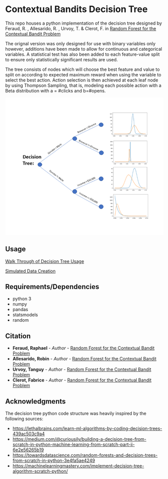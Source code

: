 # Contextual Bandits Decision Tree

This repo houses a python implementation of the decision tree designed by
Feraud, R. , Allesarido, R. , Urvoy, T. & Clerot, F.
in [Random Forest for the Contextual Bandit Problem](https://arxiv.org/pdf/1504.06952.pdf)

The orignal version was only designed for use with binary variables only however, 
additions have been made to allow for continuous and categorical variables.
A statistical test has also been added to each feature-value split to ensure only statistically significant results are used.

The tree consists of nodes which will choose the best feature and value to split on according to expected maximum reward when using the variable to select the best action. Action selection is then achieved at each leaf node by using Thompson Sampling, that is, modeling each possible action with a Beta distribution with a = #clicks and b=#opens.

![](decision_tree.png)


## Usage
[Walk Through of Decision Tree Usage](Contextual_Bandits_Decision_Tree_Walk_Through.ipynb)

[Simulated Data Creation](Simulated%20Data.ipynb)


## Requirements/Dependencies
* python 3
* numpy
* pandas
* statsmodels
* random


## Citation
* **Feraud, Raphael** - *Author* - [Random Forest for the Contextual Bandit Problem](https://arxiv.org/pdf/1504.06952.pdf)
* **Allesarido, Robin** - *Author* - [Random Forest for the Contextual Bandit Problem](https://arxiv.org/pdf/1504.06952.pdf)
* **Urvoy, Tanguy** - *Author* - [Random Forest for the Contextual Bandit Problem](https://arxiv.org/pdf/1504.06952.pdf)
* **Clerot, Fabrice** - *Author* - [Random Forest for the Contextual Bandit Problem](https://arxiv.org/pdf/1504.06952.pdf)

## Acknowledgments
The decision tree python code structure was heavily inspired by the following sources:

* https://lethalbrains.com/learn-ml-algorithms-by-coding-decision-trees-439ac503c9a4
* https://medium.com/@curiousily/building-a-decision-tree-from-scratch-in-python-machine-learning-from-scratch-part-ii-6e2e56265b19
* https://towardsdatascience.com/random-forests-and-decision-trees-from-scratch-in-python-3e4fa5ae4249
* https://machinelearningmastery.com/implement-decision-tree-algorithm-scratch-python/
